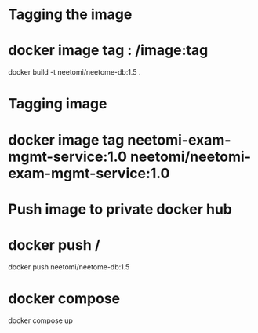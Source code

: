 # Tagging the image
# docker image tag <image>:<tag> <repository-name>/image:tag
docker build -t neetomi/neetome-db:1.5 .

# Tagging image
# docker image tag neetomi-exam-mgmt-service:1.0 neetomi/neetomi-exam-mgmt-service:1.0


# Push image to private docker hub
# docker push <repository-name>/<tag>
docker push  neetomi/neetome-db:1.5

# docker compose
docker compose up